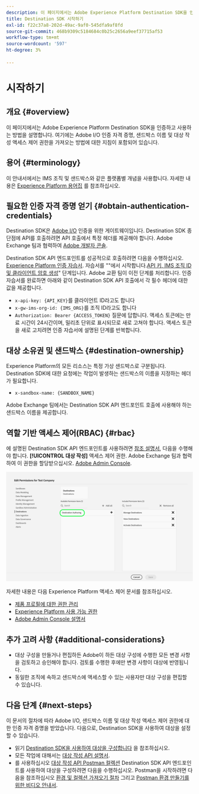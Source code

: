 ```yaml
---
description: 이 페이지에서는 Adobe Experience Platform Destination SDK을 인증하고 사용하는 방법을 설명합니다. 여기에는 Adobe I/O 인증 자격 증명, 샌드박스 이름 및 대상 작성 액세스 제어 권한을 가져오는 방법에 대한 지침이 포함되어 있습니다.
title: Destination SDK 시작하기
exl-id: f22c37a8-202d-49ac-9af0-545dfa9af8fd
source-git-commit: 468b9309c5184684c0b25c2656a9eef37715af53
workflow-type: tm+mt
source-wordcount: '597'
ht-degree: 3%

---
```


# 시작하기

## 개요 {#overview}

이 페이지에서는 Adobe Experience Platform Destination SDK을 인증하고 사용하는 방법을 설명합니다. 여기에는 Adobe I/O 인증 자격 증명, 샌드박스 이름 및 대상 작성 액세스 제어 권한을 가져오는 방법에 대한 지침이 포함되어 있습니다.

## 용어 {#terminology}

이 안내서에서는 IMS 조직 및 샌드박스와 같은 플랫폼별 개념을 사용합니다. 자세한 내용은 [Experience Platform 용어집](https://experienceleague.adobe.com/docs/experience-platform/landing/glossary.html) 를 참조하십시오.

## 필요한 인증 자격 증명 얻기 {#obtain-authentication-credentials}

Destination SDK은 [Adobe I/O](https://www.adobe.io/) 인증을 위한 게이트웨이입니다. Destination SDK 종단점에 API를 호출하려면 API 호출에서 특정 헤더를 제공해야 합니다. Adobe Exchange 팀과 협력하여 [Adobe 개발자 콘솔](https://developer.adobe.com/console).

Destination SDK API 엔드포인트를 성공적으로 호출하려면 다음을 수행하십시오. [Experience Platform 인증 자습서](https://experienceleague.adobe.com/docs/experience-platform/landing/platform-apis/api-authentication.html). 자습서를 &quot;&quot;에서 시작합니다.[API 키, IMS 조직 ID 및 클라이언트 암호 생성](https://experienceleague.adobe.com/docs/experience-platform/landing/platform-apis/api-authentication.html#api-ims-secret)&quot; 단계입니다. Adobe 교환 팀이 이전 단계를 처리합니다. 인증 자습서를 완료하면 아래와 같이 Destination SDK API 호출에서 각 필수 헤더에 대한 값을 제공합니다.

* `x-api-key: {API_KEY}`를 클라이언트 ID라고도 합니다
* `x-gw-ims-org-id: {IMS_ORG}`를 조직 ID라고도 합니다
* `Authorization: Bearer {ACCESS_TOKEN}` 질문에 답합니다. 액세스 토큰에는 만료 시간이 24시간이며, 밀리초 단위로 표시되므로 새로 고쳐야 합니다. 액세스 토큰을 새로 고치려면 인증 자습서에 설명된 단계를 반복합니다.

<!--

### Obtain `Authorization: Bearer {ACCESS_TOKEN}`

To obtain the `{ACCESS_TOKEN}`, you must generate a JWT token and exchange it for the access token. Follow the steps below:

1. Follow the instructions in the [Generate JWT section](https://www.adobe.io/apis/experienceplatform/console/docs.html#!AdobeDocs/adobeio-console/master/credentials.md) in the credentials guide.
2. Follow the instructions in [Step 3: try it](https://www.adobe.io/authentication/auth-methods.html#!AdobeDocs/adobeio-auth/master/AuthenticationOverview/ServiceAccountIntegration.md) in the Service account connection guide.

You now have the required authentication headers `x-api-key: {API_KEY}`, `x-gw-ims-org-id: {IMS_ORG}`, and `Authorization: Bearer {ACCESS_TOKEN}`.

>[!NOTE]
>
>The access token has an expiration time of 24 hours, expressed in milliseconds, so you will have to refresh it. To refresh the access token, repeat the steps outlined in this section.

-->

## 대상 소유권 및 샌드박스 {#destination-ownership}

Experience Platform의 모든 리소스는 특정 가상 샌드박스로 구분됩니다. Destination SDK에 대한 요청에는 작업이 발생하는 샌드박스의 이름을 지정하는 헤더가 필요합니다.

* `x-sandbox-name: {SANDBOX_NAME}`

Adobe Exchange 팀에서는 Destination SDK API 엔드포인트 호출에 사용해야 하는 샌드박스 이름을 제공합니다.

## 역할 기반 액세스 제어(RBAC) {#rbac}

에 설명된 Destination SDK API 엔드포인트를 사용하려면 [참조 설명서](./configuration-options.md), 다음을 수행해야 합니다. **[!UICONTROL 대상 작성]** 액세스 제어 권한. Adobe Exchange 팀과 협력하여 이 권한을 할당받으십시오. [Adobe Admin Console](https://adminconsole.adobe.com/).

![대상 작성 권한](./assets/destination-authoring-permission.png)

자세한 내용은 다음 Experience Platform 액세스 제어 문서를 참조하십시오.

* [제품 프로필에 대한 권한 관리](/help/access-control/ui/permissions.md)
* [Experience Platform 사용 가능 권한](/help/access-control/home.md#permissions)
* [Adobe Admin Console 설명서](https://helpx.adobe.com/kr/enterprise/using/admin-console.html)

## 추가 고려 사항 {#additional-considerations}

* 대상 구성을 만들거나 편집하든 Adobe이 하든 대상 구성에 수행한 모든 변경 사항을 검토하고 승인해야 합니다. 검토를 수행한 후에만 변경 사항이 대상에 반영됩니다.
* 동일한 조직에 속하고 샌드박스에 액세스할 수 있는 사용자만 대상 구성을 편집할 수 있습니다.

## 다음 단계 {#next-steps}

이 문서의 절차에 따라 Adobe I/O, 샌드박스 이름 및 대상 작성 액세스 제어 권한에 대한 인증 자격 증명을 받았습니다. 다음으로, Destination SDK을 사용하여 대상을 설정할 수 있습니다.
* 읽기 [Destination SDK을 사용하여 대상을 구성합니다](./configure-destination-instructions.md) 을 참조하십시오.
* 모든 작업에 대해서는 [대상 작성 API 설명서](https://www.adobe.io/experience-platform-apis/references/destination-authoring/).
* 를 사용하십시오 [대상 작성 API Postman 컬렉션](https://github.com/adobe/experience-platform-postman-samples/blob/master/apis/experience-platform/Destination%20Authoring%20API.postman_collection.json) Destination SDK API 엔드포인트를 사용하여 대상을 구성하려면 다음을 수행하십시오. Postman을 시작하려면 다음을 참조하십시오 [환경 및 컬렉션 가져오기 절차](https://learning.postman.com/docs/getting-started/importing-and-exporting-data/) 그리고 [Postman 환경 만들기를 위한 비디오 안내서](https://video.tv.adobe.com/v/28832).
